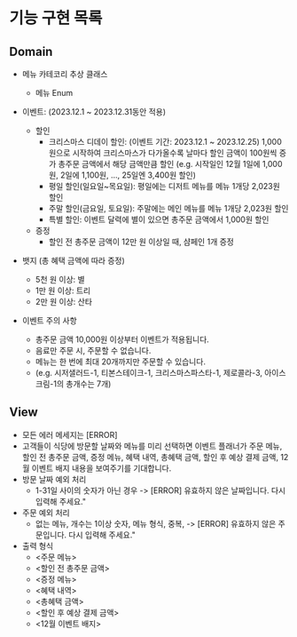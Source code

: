 # 기능 구현 목록

## Domain
- 메뉴 카테코리 추상 클래스
  - 메뉴 Enum
- 이벤트: (2023.12.1 ~ 2023.12.31동안 적용)
  - 할인
    - 크리스마스 디데이 할인: (이벤트 기간: 2023.12.1 ~ 2023.12.25)
      1,000원으로 시작하여 크리스마스가 다가올수록 날마다 할인 금액이 100원씩 증가
      총주문 금액에서 해당 금액만큼 할인
      (e.g. 시작일인 12월 1일에 1,000원, 2일에 1,100원, ..., 25일엔 3,400원 할인)
    - 평일 할인(일요일~목요일): 평일에는 디저트 메뉴를 메뉴 1개당 2,023원 할인
    - 주말 할인(금요일, 토요일): 주말에는 메인 메뉴를 메뉴 1개당 2,023원 할인
    - 특별 할인: 이벤트 달력에 별이 있으면 총주문 금액에서 1,000원 할인
  - 증정
    - 할인 전 총주문 금액이 12만 원 이상일 때, 샴페인 1개 증정
  
- 뱃지 (총 혜택 금액에 따라 증정)
  - 5천 원 이상: 별
  - 1만 원 이상: 트리
  - 2만 원 이상: 산타

- 이벤트 주의 사항
  - 총주문 금액 10,000원 이상부터 이벤트가 적용됩니다.
  - 음료만 주문 시, 주문할 수 없습니다.
  - 메뉴는 한 번에 최대 20개까지만 주문할 수 있습니다.
  - (e.g. 시저샐러드-1, 티본스테이크-1, 크리스마스파스타-1, 제로콜라-3, 아이스크림-1의 총개수는 7개)

## View
- 모든 에러 메세지는 [ERROR]
- 고객들이 식당에 방문할 날짜와 메뉴를 미리 선택하면 이벤트 플래너가 주문 메뉴, 할인 전 총주문 금액, 증정 메뉴, 혜택 내역, 총혜택 금액, 할인 후 예상 결제 금액, 12월 이벤트 배지 내용을 보여주기를 기대합니다.
- 방문 날짜 예외 처리
  - 1-31일 사이의 숫자가 아닌 경우 -> [ERROR] 유효하지 않은 날짜입니다. 다시 입력해 주세요."
- 주문 예외 처리
  - 없는 메뉴, 개수는 1이상 숫자, 메뉴 형식, 중복,  -> [ERROR] 유효하지 않은 주문입니다. 다시 입력해 주세요."
- 출력 형식
  - <주문 메뉴>
  - <할인 전 총주문 금액>
  - <증정 메뉴>
  - <혜택 내역>
  - <총혜택 금액>
  - <할인 후 예상 결제 금액>
  - <12월 이벤트 배지>
